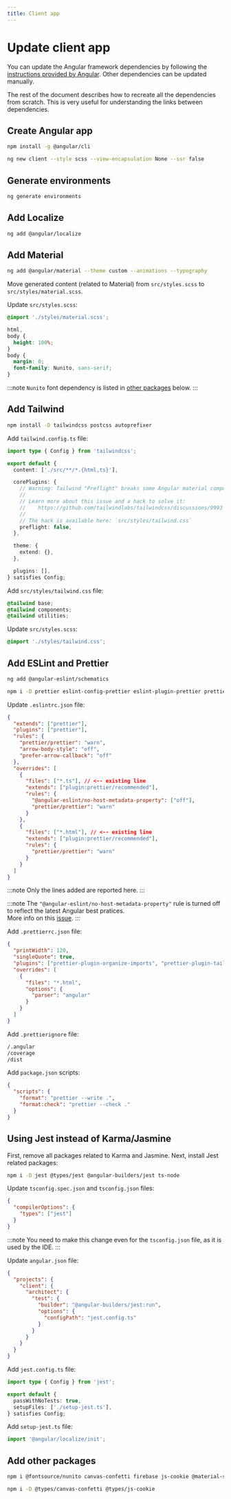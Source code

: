 ```yaml
---
title: Client app
---
```


# Update client app

You can update the Angular framework dependencies by following the [instructions provided by Angular](https://angular.dev/update).
Other dependencies can be updated manually.

The rest of the document describes how to recreate all the dependencies from scratch.
This is very useful for understanding the links between dependencies.

## Create Angular app

```bash
npm install -g @angular/cli

ng new client --style scss --view-encapsulation None --ssr false
```

## Generate environments

```bash
ng generate environments
```

## Add Localize

```bash
ng add @angular/localize
```

## Add Material

```bash
ng add @angular/material --theme custom --animations --typography
```

Move generated content (related to Material) from `src/styles.scss` to `src/styles/material.scss`.

Update `src/styles.scss`:

```scss
@import './styles/material.scss';

html,
body {
  height: 100%;
}
body {
  margin: 0;
  font-family: Nunito, sans-serif;
}
```

:::note
`Nunito` font dependency is listed in [other packages](#add-other-packages) below.
:::

## Add Tailwind

```bash
npm install -D tailwindcss postcss autoprefixer
```

Add `tailwind.config.ts` file:

```ts
import type { Config } from 'tailwindcss';

export default {
  content: ['./src/**/*.{html,ts}'],

  corePlugins: {
    // Warning: Tailwind "Preflight" breaks some Angular material components
    //
    // Learn more about this issue and a hack to solve it:
    //    https://github.com/tailwindlabs/tailwindcss/discussions/9993
    //
    // The hack is available here: `src/styles/tailwind.css`
    preflight: false,
  },

  theme: {
    extend: {},
  },

  plugins: [],
} satisfies Config;
```

Add `src/styles/tailwind.css` file:

```css
@tailwind base;
@tailwind components;
@tailwind utilities;
```

Update `src/styles.scss`:

```scss
@import './styles/tailwind.css';
```

## Add ESLint and Prettier

```bash
ng add @angular-eslint/schematics

npm i -D prettier eslint-config-prettier eslint-plugin-prettier prettier-plugin-organize-imports prettier-plugin-tailwindcss
```

Update `.eslintrc.json` file:

```json
{
  "extends": ["prettier"],
  "plugins": ["prettier"],
  "rules": {
    "prettier/prettier": "warn",
    "arrow-body-style": "off",
    "prefer-arrow-callback": "off"
  },
  "overrides": [
    {
      "files": ["*.ts"], // <-- existing line
      "extends": ["plugin:prettier/recommended"],
      "rules": {
        "@angular-eslint/no-host-metadata-property": ["off"],
        "prettier/prettier": "warn"
      }
    },
    {
      "files": ["*.html"], // <-- existing line
      "extends": ["plugin:prettier/recommended"],
      "rules": {
        "prettier/prettier": "warn"
      }
    }
  ]
}
```

:::note
Only the lines added are reported here.
:::

:::note
The `"@angular-eslint/no-host-metadata-property"` rule is turned off to reflect the latest Angular best pratices.<br />
More info on this [issue](https://github.com/angular/angular/issues/54284).
:::

Add `.prettierrc.json` file:

```json
{
  "printWidth": 120,
  "singleQuote": true,
  "plugins": ["prettier-plugin-organize-imports", "prettier-plugin-tailwindcss"],
  "overrides": [
    {
      "files": "*.html",
      "options": {
        "parser": "angular"
      }
    }
  ]
}
```

Add `.prettierignore` file:

```txt
/.angular
/coverage
/dist
```

Add `package.json` scripts:

```json
{
  "scripts": {
    "format": "prettier --write .",
    "format:check": "prettier --check ."
  }
}
```

## Using Jest instead of Karma/Jasmine

First, remove all packages related to Karma and Jasmine. Next, install Jest related packages:

```bash
npm i -D jest @types/jest @angular-builders/jest ts-node
```

Update `tsconfig.spec.json` and `tsconfig.json` files:

```json
{
  "compilerOptions": {
    "types": ["jest"]
  }
}
```

:::note
You need to make this change even for the `tsconfig.json` file, as it is used by the IDE.
:::

Update `angular.json` file:

```json
{
  "projects": {
    "client": {
      "architect": {
        "test": {
          "builder": "@angular-builders/jest:run",
          "options": {
            "configPath": "jest.config.ts"
          }
        }
      }
    }
  }
}
```

Add `jest.config.ts` file:

```ts
import type { Config } from 'jest';

export default {
  passWithNoTests: true,
  setupFiles: ['./setup-jest.ts'],
} satisfies Config;
```

Add `setup-jest.ts` file:

```ts
import '@angular/localize/init';
```

## Add other packages

```bash
npm i @fontsource/nunito canvas-confetti firebase js-cookie @material-symbols/font-600

npm i -D @types/canvas-confetti @types/js-cookie
```
